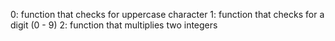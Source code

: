 0: function that checks for uppercase character
1: function that checks for a digit (0 - 9)
2: function that multiplies two integers
